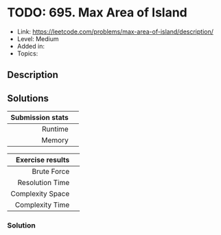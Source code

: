 # TODO: 695. Max Area of Island

- Link: https://leetcode.com/problems/max-area-of-island/description/
- Level: Medium
- Added in: 
- Topics: 

## Description

## Solutions

| Submission stats |        |
|-----------------:|--------|
|          Runtime |  |
|           Memory |  |

| Exercise results |        |
|-----------------:|--------|
|      Brute Force |  |
|  Resolution Time |  |
| Complexity Space |  |
|  Complexity Time |  |

### Solution
